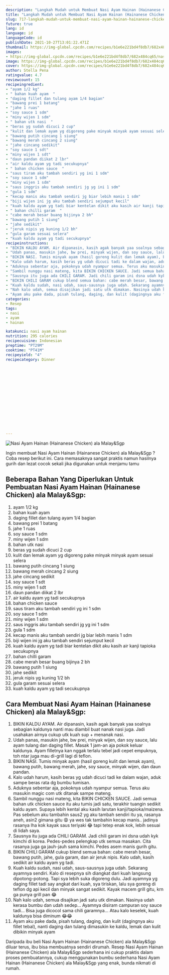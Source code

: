 ```yaml
---
description: "Langkah Mudah untuk Membuat Nasi Ayam Hainan (Hainanese Chicken) ala Malay&amp;amp;Sgp, Enak"
title: "Langkah Mudah untuk Membuat Nasi Ayam Hainan (Hainanese Chicken) ala Malay&amp;amp;Sgp, Enak"
slug: 717-langkah-mudah-untuk-membuat-nasi-ayam-hainan-hainanese-chicken-ala-malay-and-amp-sgp-enak
future: true
lang: id
language: id
languageCode: id
publishDate: 2021-10-27T13:01:22.471Z 
thumbnail: https://img-global.cpcdn.com/recipes/b1e6e221bd4f8db7/682x484cq65/nasi-ayam-hainan-hainanese-chicken-ala-malaysgp-foto-resep-utama.webp
images:
- https://img-global.cpcdn.com/recipes/b1e6e221bd4f8db7/682x484cq65/nasi-ayam-hainan-hainanese-chicken-ala-malaysgp-foto-resep-utama.webp
image: https://img-global.cpcdn.com/recipes/b1e6e221bd4f8db7/682x484cq65/nasi-ayam-hainan-hainanese-chicken-ala-malaysgp-foto-resep-utama.webp
cover: https://img-global.cpcdn.com/recipes/b1e6e221bd4f8db7/682x484cq65/nasi-ayam-hainan-hainanese-chicken-ala-malaysgp-foto-resep-utama.webp
author: Stella Pena
ratingvalue: 4.7
reviewcount: 15
recipeingredient:
- "ayam 1/2 kg"
- " bahan kuah ayam  "
- "daging fillet dan tulang ayam 1/4 bagian"
- "bawang prei 1 batang"
- "jahe 1 ruas"
- "soy sauce 1 sdm"
- "miny wijen 1 sdm"
- " bahan utk nasi  "
- "beras yg sudah dicuci 2 cup"
- "kulit dan lemak ayam yg digoreng pake minyak minyak ayam sesuai selera"
- "bawang putih cincang 1 siung"
- "bawang merah cincang 2 siung"
- "jahe cincang sedikit"
- "soy sauce 1 sdt"
- "miny wijen 1 sdt"
- "daun pandan diikat 2 lbr"
- "air kaldu ayam yg tadi secukupnya"
- " bahan chicken sauce  "
- "saus tiram aku tambah sendiri yg ini 1 sdm"
- "soy sauce 1 sdm"
- "miny wijen 1 sdm"
- "saus inggris aku tambah sendiri jg yg ini 1 sdm"
- "gula 1 sdm"
- "kecap manis aku tambah sendiri jg biar lebih manis 1 sdm"
- "biji wijen ini jg aku tambah sendiri sejumput kecil"
- "kuah kaldu ayam yg tadi biar kentelan dikit aku kasih air kanji tapioka secukupnya"
- " bahan chilli garam  "
- "cabe merah besar buang bijinya 2 bh"
- "bawang putih 1 siung"
- "jahe sedikit"
- "jeruk nipis yg kuning 1/2 bh"
- "gula garam sesuai selera"
- "kuah kaldu ayam yg tadi secukupnya"
recipeinstructions:
- "BIKIN KALDU AYAM. Air dipanasin, kasih agak banyak yaa soalnya sebagian kaldunya nanti mau diambil buat nanak nasi juga. Jadi usahakan airnya cukup utk kuah sup + menanak nasi."
- "Udah panas, masukin jahe, bw prei, minyak wijen, dan soy sauce, lalu ayam tulang dan daging fillet. Masak 1 jam-an aja pokok keluar kaldunya. Ayam filletnya kan nggak terlalu tebel jadi cepet empuknya, toh ntar juga mau di-grill lagi di teflon."
- "BIKIN NASI. Tumis minyak ayam (hasil goreng kulit dan lemak ayam), bawang putih, bawang merah, jahe, soy sauce, minyak wijen, dan daun pandan."
- "Kalo udah harum, kasih beras yg udah dicuci tadi ke dalam wajan, aduk sampe beras rata dg bumbu tumisan."
- "Aduknya sebentar aja, pokoknya udah nyampur semua. Terus aku masukin magic com utk ditanak sampe mateng."
- "Sambil nunggu nasi mateng, kita BIKIN CHICKEN SAUCE. Jadi semua bahan utk chicken sauce itu aku tumis jadi satu, terakhir tuangin sedikit kaldu ayam. Supaya lebih kental aku kasih larutan kanji/tapioka/maizena. Pas sebelum aku tambahin saus2 yg aku tambah sendiri itu ya, rasanya aneh, asin2 gimana gitu 😧 ya wes tak tambahin kecap manis.. jadinya rasanya lha kok kayak saus teriyaki 😂 tapi tetep enak kok, lebih sesuai di lidah saya."
- "Sausnya itu juga ada CHILI GARAM. Jadi chili garam ini dsna udah kyk kimchi di korea. Pedes-pedes pelengkap utk semua masakan. Cita rasanya juga ga jauh-jauh sama kimchi. Pedes asem manis gurih gitu."
- "BIKIN CHILI GARAM cukup blend semua bahan: cabe merah besar, bawang putih, jahe, gula garam, dan air jeruk nipis. Kalo udah, kasih sedikit air kaldu ayam yg tadi."
- "Kuah kaldu sudah, nasi udah, saus-sausnya juga udah. Sekarang ayamnya sendiri. Kalo di resepnya sih diangkat dari kuah langsung dipotong-potong. Tapi sya lebih suka digoreng dulu. Jadi ayamnya yg daging fillet tadi say angkat dari kuah, sya tiriskan, lalu sya goreng di teflon dg api kecil dan minyak sangat sedikit. Kayak macem grill gitu, krn ga punya grill pan 😂"
- "Nah kalo udah, semua disajikan jadi satu utk dimakan. Nasinya udah kerasa bumbu dan udah sedep... Ayamnya disiram campuran soy sauce tadi... Bisa juga dicocol sama chili garamnya... Atau kalo keselek, kuah kaldunya bisa diminum 😂😂"
- "Ayam aku pake dada, pisah tulang, daging, dan kulit (dagingnya aku fillet tebal), nanti daging dan tulang dimasukin ke kaldu, lemak dan kulit dibikin minyak ayam"
categories:
- Resep
tags:
- nasi
- ayam
- hainan

katakunci: nasi ayam hainan 
nutrition: 295 calories
recipecuisine: Indonesian
preptime: "PT29M"
cooktime: "PT41M"
recipeyield: "4"
recipecategory: Dinner


     
    
    
    
    
    
    
    
    
    
    
      
    
---
```



![Nasi Ayam Hainan (Hainanese Chicken) ala Malay&amp;Sgp](https://img-global.cpcdn.com/recipes/b1e6e221bd4f8db7/682x484cq65/nasi-ayam-hainan-hainanese-chicken-ala-malaysgp-foto-resep-utama.webp)

Ingin membuat Nasi Ayam Hainan (Hainanese Chicken) ala Malay&amp;Sgp ? Coba resep berikut ini. Cara memasaknya sangat praktis namun hasilnya gurih dan lezat cocok sekali jika digunakan untuk menjamu tamu

<!--inarticleads1-->

## Beberapa Bahan Yang Diperlukan Untuk Pembuatan Nasi Ayam Hainan (Hainanese Chicken) ala Malay&amp;Sgp:

1. ayam 1/2 kg
1.  bahan kuah ayam  
1. daging fillet dan tulang ayam 1/4 bagian
1. bawang prei 1 batang
1. jahe 1 ruas
1. soy sauce 1 sdm
1. miny wijen 1 sdm
1.  bahan utk nasi  
1. beras yg sudah dicuci 2 cup
1. kulit dan lemak ayam yg digoreng pake minyak minyak ayam sesuai selera
1. bawang putih cincang 1 siung
1. bawang merah cincang 2 siung
1. jahe cincang sedikit
1. soy sauce 1 sdt
1. miny wijen 1 sdt
1. daun pandan diikat 2 lbr
1. air kaldu ayam yg tadi secukupnya
1.  bahan chicken sauce  
1. saus tiram aku tambah sendiri yg ini 1 sdm
1. soy sauce 1 sdm
1. miny wijen 1 sdm
1. saus inggris aku tambah sendiri jg yg ini 1 sdm
1. gula 1 sdm
1. kecap manis aku tambah sendiri jg biar lebih manis 1 sdm
1. biji wijen ini jg aku tambah sendiri sejumput kecil
1. kuah kaldu ayam yg tadi biar kentelan dikit aku kasih air kanji tapioka secukupnya
1.  bahan chilli garam  
1. cabe merah besar buang bijinya 2 bh
1. bawang putih 1 siung
1. jahe sedikit
1. jeruk nipis yg kuning 1/2 bh
1. gula garam sesuai selera
1. kuah kaldu ayam yg tadi secukupnya



<!--inarticleads2-->

## Cara Membuat Nasi Ayam Hainan (Hainanese Chicken) ala Malay&amp;Sgp:

1. BIKIN KALDU AYAM. Air dipanasin, kasih agak banyak yaa soalnya sebagian kaldunya nanti mau diambil buat nanak nasi juga. Jadi usahakan airnya cukup utk kuah sup + menanak nasi.
1. Udah panas, masukin jahe, bw prei, minyak wijen, dan soy sauce, lalu ayam tulang dan daging fillet. Masak 1 jam-an aja pokok keluar kaldunya. Ayam filletnya kan nggak terlalu tebel jadi cepet empuknya, toh ntar juga mau di-grill lagi di teflon.
1. BIKIN NASI. Tumis minyak ayam (hasil goreng kulit dan lemak ayam), bawang putih, bawang merah, jahe, soy sauce, minyak wijen, dan daun pandan.
1. Kalo udah harum, kasih beras yg udah dicuci tadi ke dalam wajan, aduk sampe beras rata dg bumbu tumisan.
1. Aduknya sebentar aja, pokoknya udah nyampur semua. Terus aku masukin magic com utk ditanak sampe mateng.
1. Sambil nunggu nasi mateng, kita BIKIN CHICKEN SAUCE. Jadi semua bahan utk chicken sauce itu aku tumis jadi satu, terakhir tuangin sedikit kaldu ayam. Supaya lebih kental aku kasih larutan kanji/tapioka/maizena. Pas sebelum aku tambahin saus2 yg aku tambah sendiri itu ya, rasanya aneh, asin2 gimana gitu 😧 ya wes tak tambahin kecap manis.. jadinya rasanya lha kok kayak saus teriyaki 😂 tapi tetep enak kok, lebih sesuai di lidah saya.
1. Sausnya itu juga ada CHILI GARAM. Jadi chili garam ini dsna udah kyk kimchi di korea. Pedes-pedes pelengkap utk semua masakan. Cita rasanya juga ga jauh-jauh sama kimchi. Pedes asem manis gurih gitu.
1. BIKIN CHILI GARAM cukup blend semua bahan: cabe merah besar, bawang putih, jahe, gula garam, dan air jeruk nipis. Kalo udah, kasih sedikit air kaldu ayam yg tadi.
1. Kuah kaldu sudah, nasi udah, saus-sausnya juga udah. Sekarang ayamnya sendiri. Kalo di resepnya sih diangkat dari kuah langsung dipotong-potong. Tapi sya lebih suka digoreng dulu. Jadi ayamnya yg daging fillet tadi say angkat dari kuah, sya tiriskan, lalu sya goreng di teflon dg api kecil dan minyak sangat sedikit. Kayak macem grill gitu, krn ga punya grill pan 😂
1. Nah kalo udah, semua disajikan jadi satu utk dimakan. Nasinya udah kerasa bumbu dan udah sedep... Ayamnya disiram campuran soy sauce tadi... Bisa juga dicocol sama chili garamnya... Atau kalo keselek, kuah kaldunya bisa diminum 😂😂
1. Ayam aku pake dada, pisah tulang, daging, dan kulit (dagingnya aku fillet tebal), nanti daging dan tulang dimasukin ke kaldu, lemak dan kulit dibikin minyak ayam




Daripada ibu beli  Nasi Ayam Hainan (Hainanese Chicken) ala Malay&amp;Sgp  diluar terus, ibu  bisa membuatnya sendiri dirumah. Resep  Nasi Ayam Hainan (Hainanese Chicken) ala Malay&amp;Sgp  sederhana ini cukup praktis dalam proses pembuatannya, cukup menggunakan bumbu sederhana  Nasi Ayam Hainan (Hainanese Chicken) ala Malay&amp;Sgp  yang enak, bunda nikmati di rumah.
